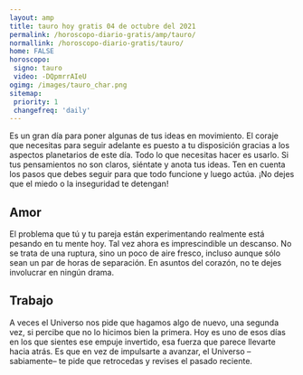 ```yaml
---
layout: amp
title: tauro hoy gratis 04 de octubre del 2021 
permalink: /horoscopo-diario-gratis/amp/tauro/
normallink: /horoscopo-diario-gratis/tauro/
home: FALSE
horoscopo:
 signo: tauro
 video: -DQpmrrAIeU
ogimg: /images/tauro_char.png
sitemap:
 priority: 1
 changefreq: 'daily'
---
```



Es un gran día para poner algunas de tus ideas en movimiento. El coraje que necesitas para seguir adelante es puesto a tu disposición gracias a los aspectos planetarios de este día. Todo lo que necesitas hacer es usarlo. Si tus pensamientos no son claros, siéntate y anota tus ideas. Ten en cuenta los pasos que debes seguir para que todo funcione y luego actúa. ¡No dejes que el miedo o la inseguridad te detengan!

## Amor

El problema que tú y tu pareja están experimentando realmente está pesando en tu mente hoy. Tal vez ahora es imprescindible un descanso. No se trata de una ruptura, sino un poco de aire fresco, incluso aunque sólo sean un par de horas de separación. En asuntos del corazón, no te dejes involucrar en ningún drama.

## Trabajo

A veces el Universo nos pide que hagamos algo de nuevo, una segunda vez, si percibe que no lo hicimos bien la primera. Hoy es uno de esos días en los que sientes ese empuje invertido, esa fuerza que parece llevarte hacia atrás. Es que en vez de impulsarte a avanzar, el Universo –sabiamente– te pide que retrocedas y revises el pasado reciente.